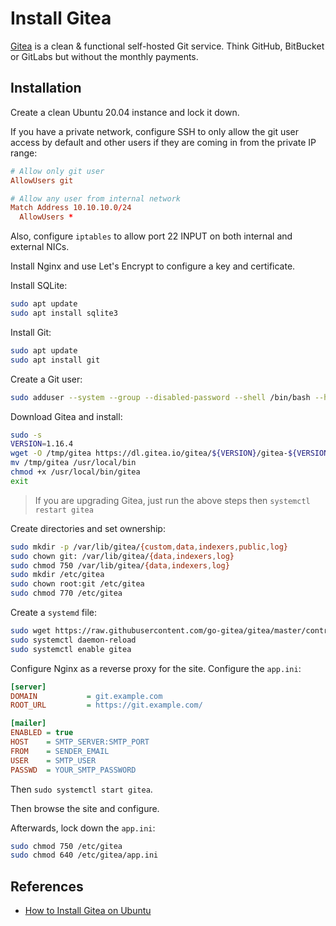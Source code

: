 # Install Gitea

[Gitea](https://gitea.io/) is a clean & functional self-hosted Git service.  Think GitHub, BitBucket or GitLabs but without the monthly payments.

## Installation

Create a clean Ubuntu 20.04 instance and lock it down.

If you have a private network, configure SSH to only allow the git user access by default and other users if they are coming in from the private IP range:

```conf
# Allow only git user
AllowUsers git

# Allow any user from internal network
Match Address 10.10.10.0/24
  AllowUsers *
```

Also, configure `iptables` to allow port 22 INPUT on both internal and external NICs.

Install Nginx and use Let's Encrypt to configure a key and certificate.

Install SQLite:

```bash
sudo apt update
sudo apt install sqlite3
```

Install Git:

```bash
sudo apt update
sudo apt install git
```

Create a Git user:

```bash
sudo adduser --system --group --disabled-password --shell /bin/bash --home /home/git --gecos 'Git Version Control' git
```

Download Gitea and install:

```bash
sudo -s
VERSION=1.16.4
wget -O /tmp/gitea https://dl.gitea.io/gitea/${VERSION}/gitea-${VERSION}-linux-amd64
mv /tmp/gitea /usr/local/bin
chmod +x /usr/local/bin/gitea
exit
```

> If you are upgrading Gitea, just run the above steps then `systemctl restart gitea`

Create directories and set ownership:

```bash
sudo mkdir -p /var/lib/gitea/{custom,data,indexers,public,log}
sudo chown git: /var/lib/gitea/{data,indexers,log}
sudo chmod 750 /var/lib/gitea/{data,indexers,log}
sudo mkdir /etc/gitea
sudo chown root:git /etc/gitea
sudo chmod 770 /etc/gitea
```

Create a `systemd` file:

```bash
sudo wget https://raw.githubusercontent.com/go-gitea/gitea/master/contrib/systemd/gitea.service -P /etc/systemd/system/
sudo systemctl daemon-reload
sudo systemctl enable gitea
```

Configure Nginx as a reverse proxy for the site.  Configure the `app.ini`:

```ini
[server]
DOMAIN           = git.example.com
ROOT_URL         = https://git.example.com/

[mailer]
ENABLED = true
HOST    = SMTP_SERVER:SMTP_PORT
FROM    = SENDER_EMAIL
USER    = SMTP_USER
PASSWD  = YOUR_SMTP_PASSWORD
```

Then `sudo systemctl start gitea`.

Then browse the site and configure.

Afterwards, lock down the `app.ini`:

```bash
sudo chmod 750 /etc/gitea
sudo chmod 640 /etc/gitea/app.ini
```

## References

- [How to Install Gitea on Ubuntu](https://linuxize.com/post/how-to-install-gitea-on-ubuntu-18-04/)